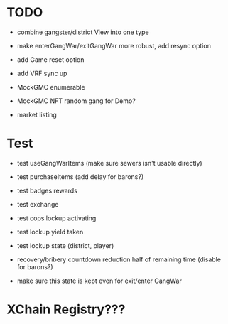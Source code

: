 
# TODO

- combine gangster/district View into one type
- make enterGangWar/exitGangWar more robust, add resync option
- add Game reset option

- add VRF sync up

- MockGMC enumerable
- MockGMC NFT random gang for Demo?

- market listing

# Test
- test useGangWarItems (make sure sewers isn't usable directly)
- test purchaseItems (add delay for barons?)
- test badges rewards
- test exchange

- test cops lockup activating
- test lockup yield taken
- test lockup state (district, player)

- recovery/bribery countdown reduction half of remaining time (disable for barons?)
- make sure this state is kept even for exit/enter GangWar



# XChain Registry???
